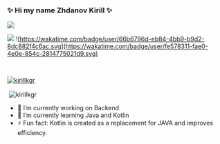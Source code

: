  
<h3>✨ Hi my name Zhdanov Kirill ✨</h3>
 

 ![](http://github-profile-summary-cards.vercel.app/api/cards/profile-details?username=Kirillkgr&theme=2077)
 <br>
 
![](https://komarev.com/ghpvc/?username=Kirillkgr)
![https://wakatime.com/badge/user/66b6796d-eb84-4bb9-b9d2-8dc882f4c6ac.svg](https://wakatime.com/badge/user/fe578311-fae0-4e0e-854c-2814775021d9.svg)

<br>
<p align="left"> <a href="https://github.com/ryo-ma/github-profile-trophy"><img src="https://github-profile-trophy.vercel.app/?username=kirillkgr" alt="kirillkgr" /></a> </p>
<p>&nbsp;<img align="center" src="https://github-readme-stats.vercel.app/api?username=kirillkgr&show_icons=true&locale=en" alt="kirillkgr" /></p>
 
 -  🔭 I’m currently working on Backend 
 -  🌱 I’m currently learning Java and Kotlin 
 -  ⚡ Fun fact: Kotlin is created as a replacement for JAVA and improves efficiency.
<!--
**Kirillkgr/Kirillkgr** is a ✨ _special_ ✨ repository because its `README.md` (this file) appears on your GitHub profile.

Here are some ideas to get you started:

- 🔭 I’m currently working on ...
- 🌱 I’m currently learning ...
- 👯 I’m looking to collaborate on ...
- 🤔 I’m looking for help with ...
- 💬 Ask me about ...
- 📫 How to reach me: ...
- 😄 Pronouns: ...
- ⚡ Fun fact: ...
-->
